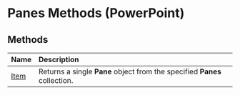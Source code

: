 
# Panes Methods (PowerPoint)

## Methods



|**Name**|**Description**|
|:-----|:-----|
|[Item](5e2f98d3-1d77-2965-cefd-9d53fcc782ce.md)|Returns a single  **Pane** object from the specified **Panes** collection.|

